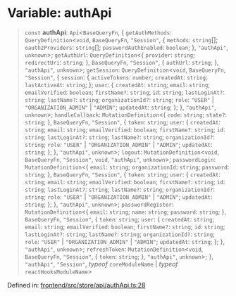 # Variable: authApi

> `const` **authApi**: `Api`\<`BaseQueryFn`, \{ `getAuthMethods`: `QueryDefinition`\<`void`, `BaseQueryFn`, `"Session"`, \{ `methods`: `string`[]; `oauth2Providers`: `string`[]; `passwordAuthEnabled`: `boolean`; \}, `"authApi"`, `unknown`\>; `getAuthUrl`: `QueryDefinition`\<\{ `provider`: `string`; `redirectUri`: `string`; \}, `BaseQueryFn`, `"Session"`, \{ `authUrl`: `string`; \}, `"authApi"`, `unknown`\>; `getSession`: `QueryDefinition`\<`void`, `BaseQueryFn`, `"Session"`, \{ `session`: \{ `activeTokens`: `number`; `createdAt`: `string`; `lastActiveAt`: `string`; \}; `user`: \{ `createdAt`: `string`; `email`: `string`; `emailVerified`: `boolean`; `firstName?`: `string`; `id`: `string`; `lastLoginAt?`: `string`; `lastName?`: `string`; `organizationId?`: `string`; `role`: `"USER"` \| `"ORGANIZATION_ADMIN"` \| `"ADMIN"`; `updatedAt`: `string`; \}; \}, `"authApi"`, `unknown`\>; `handleCallback`: `MutationDefinition`\<\{ `code`: `string`; `state?`: `string`; \}, `BaseQueryFn`, `"Session"`, \{ `token`: `string`; `user`: \{ `createdAt`: `string`; `email`: `string`; `emailVerified`: `boolean`; `firstName?`: `string`; `id`: `string`; `lastLoginAt?`: `string`; `lastName?`: `string`; `organizationId?`: `string`; `role`: `"USER"` \| `"ORGANIZATION_ADMIN"` \| `"ADMIN"`; `updatedAt`: `string`; \}; \}, `"authApi"`, `unknown`\>; `logout`: `MutationDefinition`\<`void`, `BaseQueryFn`, `"Session"`, `void`, `"authApi"`, `unknown`\>; `passwordLogin`: `MutationDefinition`\<\{ `email`: `string`; `organizationId`: `string`; `password`: `string`; \}, `BaseQueryFn`, `"Session"`, \{ `token`: `string`; `user`: \{ `createdAt`: `string`; `email`: `string`; `emailVerified`: `boolean`; `firstName?`: `string`; `id`: `string`; `lastLoginAt?`: `string`; `lastName?`: `string`; `organizationId?`: `string`; `role`: `"USER"` \| `"ORGANIZATION_ADMIN"` \| `"ADMIN"`; `updatedAt`: `string`; \}; \}, `"authApi"`, `unknown`\>; `passwordRegister`: `MutationDefinition`\<\{ `email`: `string`; `name`: `string`; `password`: `string`; \}, `BaseQueryFn`, `"Session"`, \{ `token`: `string`; `user`: \{ `createdAt`: `string`; `email`: `string`; `emailVerified`: `boolean`; `firstName?`: `string`; `id`: `string`; `lastLoginAt?`: `string`; `lastName?`: `string`; `organizationId?`: `string`; `role`: `"USER"` \| `"ORGANIZATION_ADMIN"` \| `"ADMIN"`; `updatedAt`: `string`; \}; \}, `"authApi"`, `unknown`\>; `refreshToken`: `MutationDefinition`\<`void`, `BaseQueryFn`, `"Session"`, \{ `token`: `string`; \}, `"authApi"`, `unknown`\>; \}, `"authApi"`, `"Session"`, *typeof* `coreModuleName` \| *typeof* `reactHooksModuleName`\>

Defined in: [frontend/src/store/api/authApi.ts:28](https://github.com/lsendel/sass/blob/ca8b2b87627589617e0de57047e1f50d53e78078/frontend/src/store/api/authApi.ts#L28)
